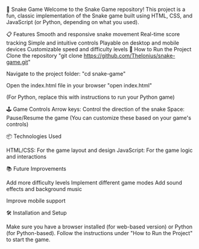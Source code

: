 🐍 Snake Game
Welcome to the Snake Game repository! This project is a fun, classic implementation of the Snake game built using HTML, CSS, and JavaScript (or Python, depending on what you used).

📋 Features
Smooth and responsive snake movement
Real-time score tracking
Simple and intuitive controls
Playable on desktop and mobile devices
Customizable speed and difficulty levels
🚀 How to Run the Project
Clone the repository
"git clone https://github.com/TheIonius/snake-game.git"

Navigate to the project folder:
"cd snake-game"

Open the index.html file in your browser
"open index.html"

(For Python, replace this with instructions to run your Python game)

🕹️ Game Controls
Arrow keys: Control the direction of the snake
Space: Pause/Resume the game
(You can customize these based on your game's controls)

📦 Technologies Used

HTML/CSS: For the game layout and design
JavaScript: For the game logic and interactions 

📚 Future Improvements

Add more difficulty levels
Implement different game modes
Add sound effects and background music

Improve mobile support

🛠️ Installation and Setup

Make sure you have a browser installed (for web-based version) or Python (for Python-based).
Follow the instructions under "How to Run the Project" to start the game.
